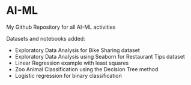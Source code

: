 # AI-ML
My Github Repository for all AI-ML activities

Datasets and notebooks added:

 - Exploratory Data Analysis for Bike Sharing dataset
 - Exploratory Data Analysis using Seaborn for Restaurant Tips dataset
 - Linear Regression example with least squares
 - Zoo Animal Classification using the Decision Tree method
 - Logistic regression for binary classification
